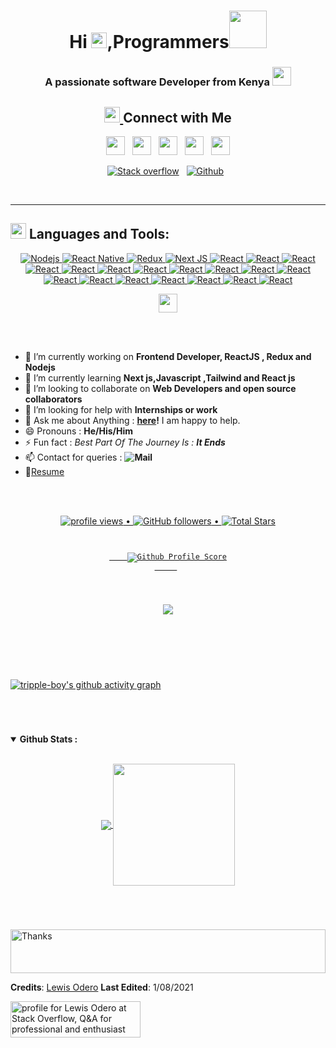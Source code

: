 <h1 align="center">Hi  <a href="#"><img src="https://media.giphy.com/media/hvRJCLFzcasrR4ia7z/giphy.gif" width="25px"></a>,Programmers<a href="#"><img src="https://media.giphy.com/media/LnQjpWaON8nhr21vNW/giphy.gif" width="60"></a></h1>
   
<h3 align="center">A passionate software Developer from Kenya <a href="#"><img src="https://media.giphy.com/media/WUlplcMpOCEmTGBtBW/giphy.gif" width="30"></a></h3>
<h2 align="center"> <a href="#"><img src="https://media.giphy.com/media/5WJ6SOKeNKrSzblU4R/giphy.gif" width="25"> </a>Connect with Me </h2>

<p align='center'>
<a href="https://dev.to/odero"><img height="30" src="https://github.com/tripple-boy/tripple-boy/blob/master/icon/dev.png"></a>&nbsp;&nbsp;
<a href="https://twitter.com/_tripple_boy"><img height="30" src="https://github.com/tripple-boy/tripple-boy/blob/master/icon/twitter.png?raw=true"></a>&nbsp;&nbsp;
<a href="https://www.instagram.com/_tripple_boy/"><img height="30" src="https://github.com/tripple-boy/tripple-boy/blob/master/icon/instagram.png?raw=true"></a>&nbsp;&nbsp;
<a href="https://www.buymeacoffee.com/_tripple_boy"><img height="30" src="https://github.com/tripple-boy/tripple-boy/blob/master/icon/by-me-a-coffee.png?raw=true"></a>&nbsp;&nbsp;
<a href="https://www.linkedin.com/in/lewis-odero-5aa1241a2/"><img height="30" src="https://github.com/tripple-boy/tripple-boy/blob/master/icon/linkedin.png?raw=true"></a>
   <p align='center'>
  <a href="https://stackoverflow.com/users/15766112/lewis-odero?tab=profile"> <img alt="Stack overflow" src="https://img.shields.io/badge/Stack_Overflow-FE7A16?style=for-the-badge&logo=stack-overflow&logoColor=white)](https://stackoverflow.com/users/15766112/lewis-odero?tab=profile"/></a>&nbsp;&nbsp;
<a href="https://github.com/tripple-boy"> <img alt="Github" src="https://img.shields.io/badge/GitHub-100000?style=for-the-badge&logo=github&logoColor=white)](https://github.com/tripple-boy" /></a>&nbsp;&nbsp;
</p>
</p>
<br/>
<hr>

## <img src="https://media.giphy.com/media/1ynCEtlgMPAeNAqdnu/giphy.gif" width="25"> Languages and Tools:
<p align='center' >
   <a href="#"> 
   <img alt="Nodejs" src="https://img.shields.io/badge/Node.js-339933?style=for-the-badge&logo=nodedotjs&logoColor=white" />
   <img alt="React Native" src="https://img.shields.io/badge/-React_Native-007ACC?style=for-the-badge&logo=react&logoColor=white" />
   <img alt="Redux" src="https://img.shields.io/badge/Redux-593D88?style=for-the-badge&logo=redux&logoColor=white" />
  <img alt="Next JS" src="https://img.shields.io/badge/-Next_JS-000000?style=for-the-badge&logo=nextjs&logoColor=white" />
 <img alt="React" src="https://img.shields.io/badge/React-20232A?style=for-the-badge&logo=react&logoColor=61DAFB" /> 
  <img alt="React" src="https://img.shields.io/badge/-Tailwindcss-FFD700?style=for-the-badge&logo=tailwindcss&logoColor=white" /> 
    <img alt="React" src="https://img.shields.io/badge/HTML5-E34F26?style=for-the-badge&logo=html5&logoColor=white" /> 
    <img alt="React" src="https://img.shields.io/badge/CSS3-1572B6?style=for-the-badge&logo=css3&logoColor=white" /> 
    <img alt="React" src="https://img.shields.io/badge/Git-F05032?style=for-the-badge&logo=git&logoColor=white" /> 
    <img alt="React" src="https://img.shields.io/badge/Yarn-2C8EBB?style=for-the-badge&logo=yarn&logoColor=white" /> 
    <img alt="React" src="https://img.shields.io/badge/npm-CB3837?style=for-the-badge&logo=npm&logoColor=white" /> 
   <img alt="React" src="https://img.shields.io/badge/JavaScript-F7DF1E?style=for-the-badge&logo=javascript&logoColor=black" /> 
    <img alt="React" src="https://img.shields.io/badge/React_Router-CA4245?style=for-the-badge&logo=react-router&logoColor=white" /> 
    <img alt="React" src="https://img.shields.io/badge/firebase-ffca28?style=for-the-badge&logo=firebase&logoColor=black" /> 
   <img alt="React" src="https://img.shields.io/badge/Material--UI-0081CB?style=for-the-badge&logo=material-ui&logoColor=white" /> 
    <img alt="React" src="https://img.shields.io/badge/styled--components-DB7093?style=for-the-badge&logo=styled-components&logoColor=white" /> 
    <img alt="React" src="https://img.shields.io/badge/styled--components-DB7093?style=for-the-badge&logo=styled-components&logoColor=white" /> 
    <img alt="React" src="https://img.shields.io/badge/Visual_Studio_Code-0078D4?style=for-the-badge&logo=visual%20studio%20code&logoColor=white" /> 
    <img alt="React" src="https://img.shields.io/badge/Windows-0078D6?style=for-the-badge&logo=windows&logoColor=white" /> 
    <img alt="React" src="https://img.shields.io/badge/Heroku-430098?style=for-the-badge&logo=heroku&logoColor=white" />
    <img alt="React" src="https://img.shields.io/badge/Netlify-00C7B7?style=for-the-badge&logo=netlify&logoColor=white" />
    <img alt="React" src="https://img.shields.io/badge/Google_chrome-4285F4?style=for-the-badge&logo=Google-chrome&logoColor=white" />
   </a>
 </p>

<p align="center">
 <a href="https://www.buymeacoffee.com/_tripple_boy"><img height="30" src="https://github.com/tripple-boy/tripple-boy/blob/master/icon/buy-me-a-coffee.png?raw=true"></a>
</p>

  <br/>

<br />

<p align="right">

- 🔭 I’m currently working on **Frontend Developer, ReactJS , Redux and Nodejs**
- 🌱 I’m currently learning **Next js,Javascript ,Tailwind and React js**
- 👯 I’m looking to collaborate on **Web Developers and open source collaborators**
- 🤔 I’m looking for help with **Internships or work**
- 💬 Ask me about Anything : **[here](https://github.com/tripple-boy/lewis-0dero-okongo/issues)!** I am happy to help.
- 😄 Pronouns : **He/His/Him**
- ⚡ Fun fact : *Best Part Of The Journey Is : **It Ends***
- 📫 Contact for queries : **<img alt="Mail" src="https://img.shields.io/badge/Gmail-D14836?style=for-the-badge&logo=gmail&logoColor=white)](mailto:lewisodero27@gmail.com" />**
- 📝[Resume]()
</p>


<br/>
<br/>

<p align="center">
   <a href="#">
  <img src="https://gpvc.arturio.dev/tripple-boy" alt="profile views"> •  
  <img alt="GitHub followers" src="https://img.shields.io/github/followers/tripple-boy?label=Followers&style=social"> •   
  <img src="https://img.shields.io/github/stars/tripple-boy?label=Stars" alt="Total Stars">
   </a>
</p>
<p align="center">
  <code>
     <a href="#">
    <img src="https://img.shields.io/badge/dynamic/json?label=Gitwar%20Profile%20Score&style=for-the-badge&color=ee6f57&logo=github&logoColor=white&query=score&url=http%3A%2F%2Fgitwar-jayant.herokuapp.com%2Fapi%2Ftripple-boy" alt="Github Profile Score">
     </a> 
  </code>
</p>

#


<p align="center">
  <a href="#">
    <img align="center" src="https://github-readme-streak-stats.herokuapp.com/?user=tripple-boy&theme=dark&hide_border=true"/>
  </a>
</p>

#

<br/>


<br/>
<br/>

[![tripple-boy's github activity graph](https://activity-graph.herokuapp.com/graph?username=tripple-boy&bg_color=7ea46a&color=131113&line=9d0b15&point=6a58c6&area=true&hide_border=true)](https://github.com/tripple-boy/github-readme-activity-graph)

   
   

<br/>

#

<details open="">
<summary>
<!--   <g-emoji class="g-emoji" alias="chart_with_upwards_trend" fallback-src="https://github.githubassets.com/images/icons/emoji/unicode/1f4c8.png">📈</g-emoji>  -->
  <strong>Github Stats : </strong>
</summary>
<br>
  
<p align="center">
  <a href="https://github.com/tripple-boy">
    <img align="center" src="https://github-readme-stats.vercel.app/api?username=tripple-boy&show_icons=true&hide_border=true&title_color=94b4a4&amp&icon_color=FFFFFF&amp&text_color=FFFFFF&amp&bg_color=000000&count_private=true&include_all_commits=true"/>
  </a>
  <a href="https://github.com/tripple-boy">
    <img align="center" height="195px" src="https://github-readme-stats.vercel.app/api/top-langs/?username=tripple-boy&text_color=FFFFFF&bg_color=000000&title_color=94b4a4&langs_count=15&layout=compact&hide_border=true" />
  </a>
</p>
</details>
<br>

#
<a href="#">
<img align='center' height="70" alt="Thanks" width="100%" src="https://github.com/tripple-boy/tripple-boy/blob/master/icon/Thanks.svg"/> </a>

**Credits**: [Lewis Odero](https://github.com/tripple-boy/)
**Last Edited**: 1/08/2021
</p>
<a href="https://stackoverflow.com/users/15766112/lewis-odero"><img src="https://stackoverflow.com/users/flair/15766112.png?theme=dark" width="208" height="58" alt="profile for Lewis Odero at Stack Overflow, Q&amp;A for professional and enthusiast programmers" title="profile for Lewis Odero at Stack Overflow, Q&amp;A for professional and enthusiast programmers"></a>


